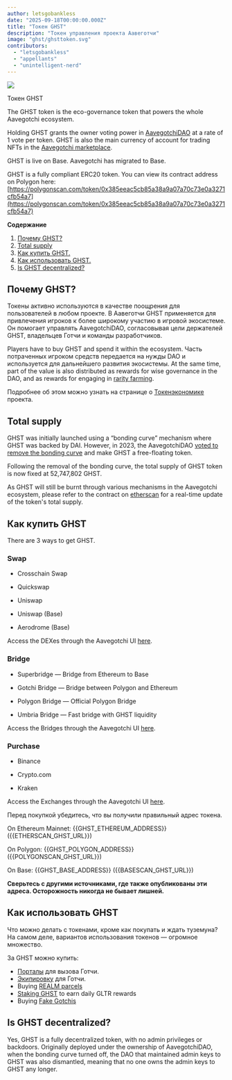 ```yaml
---
author: letsgobankless
date: "2025-09-18T00:00:00.000Z"
title: "Токен GHST"
description: "Токен управления проекта Аавеготчи"
image: "ghst/ghsttoken.svg"
contributors:
  - "letsgobankless"
  - "appellants"
  - "unintelligent-nerd"
---
```


<div class="headerImageContainer">
<img class="headerImage" src="/ghst/ghst.gif">
<p class="headerImageText">Токен GHST</p>
</div>

The GHST token is the eco-governance token that powers the whole Aavegotchi ecosystem.

Holding GHST grants the owner voting power in [AavegotchiDAO](/dao) at a rate of 1 vote per token. GHST is also the main currency of account for trading NFTs in the [Aavegotchi marketplace](/marketplace).

GHST is live on Base. Aavegotchi has migrated to Base.

GHST is a fully compliant ERC20 token. You can view its contract address on Polygon here: [https://polygonscan.com/token/0x385eeac5cb85a38a9a07a70c73e0a3271cfb54a7](https://polygonscan.com/token/0x385eeac5cb85a38a9a07a70c73e0a3271cfb54a7)

<div class="contentsBox">

**Содержание**

<ol>
<li><a href=#why-ghst>Почему GHST?</a></li>
<li><a href=#total-supply>Total supply</a></li>
<li><a href=#buying-ghst>Как купить GHST.</a></li>
<li><a href=#using-ghst>Как использовать GHST.</a></li>
<li><a href=#is-ghst-decentralized->Is GHST decentralized?</a></li>
</ol>

</div>

## Почему GHST?


Токены активно используются в качестве поощрения для пользователей в любом проекте. В Аавеготчи GHST применяется для привлечения игроков к более широкому участию в игровой экосистеме. Он помогает управлять AavegotchiDAO, согласовывая цели держателей GHST, владельцев Готчи и команды разработчиков.

Players have to buy GHST and spend it within the ecosystem. Часть потраченных игроком средств передается на нужды DAO и используется для дальнейшего развития экосистемы. At the same time, part of the value is also distributed as rewards for wise governance in the DAO, and as rewards for engaging in [rarity farming](/rarity-farming).

Подробнее об этом можно узнать на странице о  [Токенэкономике](/tokenomics) проекта.

## Total supply

GHST was initially launched using a “bonding curve” mechanism where GHST was backed by DAI. However, in 2023, the AavegotchiDAO [voted to remove the bonding curve](/aavegotchi-improvement-proposals-2023#close-the-ghst-bonding-curve) and make GHST a free-floating token.

Following the removal of the bonding curve, the total supply of GHST token is now fixed at 52,747,802 GHST.

As GHST will still be burnt through various mechanisms in the Aavegotchi ecosystem, please refer to the contract on [etherscan](https://etherscan.io/token/{{GHST_ETHEREUM_ADDRESS}}) for a real-time update of the token's total supply.

## Как купить GHST

There are 3 ways to get GHST.

### Swap

- Crosschain Swap

- Quickswap

- Uniswap

- Uniswap (Base)

- Aerodrome (Base)

Access the DEXes through the Aavegotchi UI [here](https://dapp.aavegotchi.com/get-tokens?p=swap).

### Bridge

- Superbridge — Bridge from Ethereum to Base

- Gotchi Bridge — Bridge between Polygon and Ethereum

- Polygon Bridge — Official Polygon Bridge

- Umbria Bridge — Fast bridge with GHST liquidity

Access the Bridges through the Aavegotchi UI [here](https://dapp.aavegotchi.com/get-tokens?p=bridge).

### Purchase

- Binance

- Crypto.com

- Kraken

Access the Exchanges through the Aavegotchi UI [here](https://dapp.aavegotchi.com/get-tokens?p=purchase).

Перед покупкой убедитесь, что вы получили правильный адрес токена.

On Ethereum Mainnet: {{GHST_ETHEREUM_ADDRESS}} ({{ETHERSCAN_GHST_URL}})

On Polygon: {{GHST_POLYGON_ADDRESS}} ({{POLYGONSCAN_GHST_URL}})

On Base: {{GHST_BASE_ADDRESS}} ({{BASESCAN_GHST_URL}})

**Сверьтесь с другими источниками, где также опубликованы эти адреса. Осторожность никогда не бывает лишней.**

## Как использовать GHST

Что можно делать с токенами, кроме как покупать и ждать туземуна? На самом деле, вариантов использования токенов — огромное множество.

За GHST можно купить:

- [Порталы](/portals) для вызова Готчи.
- [Экипировку](/wearables) для Готчи.
- Buying [REALM parcels](/gotchiverse)
- [Staking GHST](/staking) to earn daily GLTR rewards
- Buying [Fake Gotchis](https://www.fakegotchis.com/)

## Is GHST decentralized?

Yes, GHST is a fully decentralized token, with no admin privileges or backdoors. Originally deployed under the ownership of AavegotchiDAO, when the bonding curve turned off, the DAO that maintained admin keys to GHST was also dismantled, meaning that no one owns the admin keys to GHST any longer.
